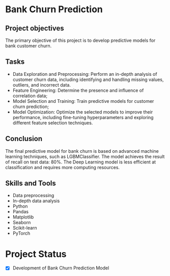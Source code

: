 
# Bank Churn Prediction

## Project objectives
The primary objective of this project is to develop predictive models for bank customer churn.

## Tasks
- Data Exploration and Preprocessing: Perform an in-depth analysis of customer churn data, including identifying and handling missing values, outliers, and incorrect data.
- Feature Engineering: Determine the presence and influence of correlation data;
- Model Selection and Training: Train predictive models for customer churn prediction;
- Model Optimization: Optimize the selected models to improve their performance, including fine-tuning hyperparameters and exploring different feature selection techniques.

## Conclusion

The final predictive model for bank churn is based on advanced machine learning techniques, such as LGBMClassifier. The model achieves the result of recall on test data: 80%.
The Deep Learning model is less efficient at classification and requires more computing resources.

## Skills and Tools
* Data preprocessing
* In-depth data analysis
* Python
* Pandas
* Matplotlib
* Seaborn
* Scikit-learn
* PyTorch
  
# Project Status
- [x] Development of Bank Churn Prediction Model
